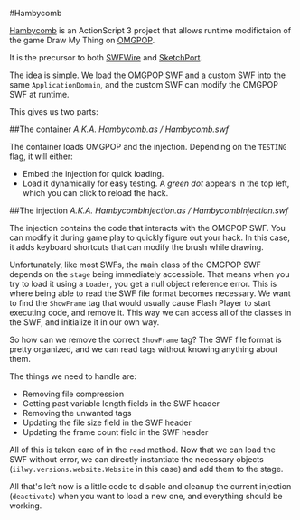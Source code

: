 #Hambycomb

[Hambycomb](http://www.hambycomb.com/) is an ActionScript 3 project that allows runtime modifictaion of the game Draw My Thing on [OMGPOP](http://www.omgpop.com/).

It is the precursor to both [SWFWire](http://www.swfwire.com/) and [SketchPort](http://www.sketchport.com/).

The idea is simple.  We load the OMGPOP SWF and a custom SWF into the same `ApplicationDomain`, and the custom SWF can modify the OMGPOP SWF at runtime.

This gives us two parts:

##The container
*A.K.A. Hambycomb.as / Hambycomb.swf*

The container loads OMGPOP and the injection. Depending on the `TESTING` flag, it will either:

- Embed the injection for quick loading.
- Load it dynamically for easy testing.  A *green dot* appears in the top left, which you can click to reload the hack.

##The injection
*A.K.A. HambycombInjection.as / HambycombInjection.swf*

The injection contains the code that interacts with the OMGPOP SWF.  You can modify it during game play to quickly figure out your hack.  In this case, it adds keyboard shortcuts that can modify the brush while drawing.

Unfortunately, like most SWFs, the main class of the OMGPOP SWF depends on the `stage` being immediately accessible.  That means when you try to load it using a `Loader`, you get a null object reference error.  This is where being able to read the SWF file format becomes necessary.  We want to find the `ShowFrame` tag that would usually cause Flash Player to start executing code, and remove it.  This way we can access all of the classes in the SWF, and initialize it in our own way.

So how can we remove the correct `ShowFrame` tag?  The SWF file format is pretty organized, and we can read tags without knowing anything about them.

The things we need to handle are:

- Removing file compression
- Getting past variable length fields in the SWF header
- Removing the unwanted tags
- Updating the file size field in the SWF header
- Updating the frame count field in the SWF header

All of this is taken care of in the `read` method.  Now that we can load the SWF without error, we can directly instantiate the necessary objects (`iilwy.versions.website.Website` in this case) and add them to the stage.

All that's left now is a little code to disable and cleanup the current injection (`deactivate`) when you want to load a new one, and everything should be working.
